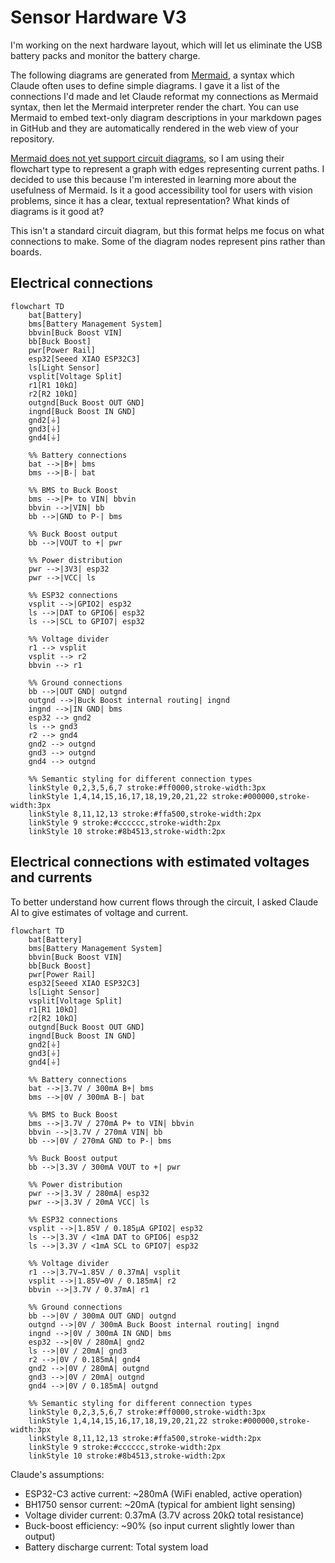 # Sensor Hardware V3

I'm working on the next hardware layout, which will let us eliminate the USB battery packs and monitor the battery charge.

The following diagrams are generated from [Mermaid](https://mermaid.js.org/), a syntax which Claude often uses to define simple diagrams.  I gave it a list of the connections I'd made and let Claude reformat my connections as Mermaid syntax, then let the Mermaid interpreter render the chart.  You can use Mermaid to embed text-only diagram descriptions in your markdown pages in GitHub and they are automatically rendered in the web view of your repository.

[Mermaid does not yet support circuit diagrams](https://github.com/mermaid-js/mermaid/issues/2112), so I am using their flowchart type to represent a graph with edges representing current paths.  I decided to use this because I'm interested in learning more about the usefulness of Mermaid.  Is it a good accessibility tool for users with vision problems, since it has a clear, textual representation?  What kinds of diagrams is it good at?

This isn't a standard circuit diagram, but this format helps me focus on what connections to make.  Some of the diagram nodes represent pins rather than boards.

## Electrical connections
```mermaid
flowchart TD
    bat[Battery]
    bms[Battery Management System]
    bbvin[Buck Boost VIN]
    bb[Buck Boost]
    pwr[Power Rail]
    esp32[Seeed XIAO ESP32C3]
    ls[Light Sensor]
    vsplit[Voltage Split]
    r1[R1 10kΩ]
    r2[R2 10kΩ]
    outgnd[Buck Boost OUT GND]
    ingnd[Buck Boost IN GND]
    gnd2[⏚]
    gnd3[⏚]
    gnd4[⏚]

    %% Battery connections
    bat -->|B+| bms
    bms -->|B-| bat
    
    %% BMS to Buck Boost
    bms -->|P+ to VIN| bbvin
    bbvin -->|VIN| bb
    bb -->|GND to P-| bms
    
    %% Buck Boost output
    bb -->|VOUT to +| pwr
    
    %% Power distribution
    pwr -->|3V3| esp32
    pwr -->|VCC| ls
    
    %% ESP32 connections
    vsplit -->|GPIO2| esp32
    ls -->|DAT to GPIO6| esp32
    ls -->|SCL to GPIO7| esp32
    
    %% Voltage divider
    r1 --> vsplit
    vsplit --> r2
    bbvin --> r1
    
    %% Ground connections
    bb -->|OUT GND| outgnd
    outgnd -->|Buck Boost internal routing| ingnd
    ingnd -->|IN GND| bms
    esp32 --> gnd2
    ls --> gnd3
    r2 --> gnd4
    gnd2 --> outgnd
    gnd3 --> outgnd
    gnd4 --> outgnd

    %% Semantic styling for different connection types
    linkStyle 0,2,3,5,6,7 stroke:#ff0000,stroke-width:3px
    linkStyle 1,4,14,15,16,17,18,19,20,21,22 stroke:#000000,stroke-width:3px
    linkStyle 8,11,12,13 stroke:#ffa500,stroke-width:2px
    linkStyle 9 stroke:#cccccc,stroke-width:2px
    linkStyle 10 stroke:#8b4513,stroke-width:2px
```

## Electrical connections with estimated voltages and currents

To better understand how current flows through the circuit, I asked Claude AI to give estimates of voltage and current. 


```mermaid
flowchart TD
    bat[Battery]
    bms[Battery Management System]
    bbvin[Buck Boost VIN]
    bb[Buck Boost]
    pwr[Power Rail]
    esp32[Seeed XIAO ESP32C3]
    ls[Light Sensor]
    vsplit[Voltage Split]
    r1[R1 10kΩ]
    r2[R2 10kΩ]
    outgnd[Buck Boost OUT GND]
    ingnd[Buck Boost IN GND]
    gnd2[⏚]
    gnd3[⏚]
    gnd4[⏚]

    %% Battery connections
    bat -->|3.7V / 300mA B+| bms
    bms -->|0V / 300mA B-| bat
    
    %% BMS to Buck Boost
    bms -->|3.7V / 270mA P+ to VIN| bbvin
    bbvin -->|3.7V / 270mA VIN| bb
    bb -->|0V / 270mA GND to P-| bms
    
    %% Buck Boost output
    bb -->|3.3V / 300mA VOUT to +| pwr
    
    %% Power distribution
    pwr -->|3.3V / 280mA| esp32
    pwr -->|3.3V / 20mA VCC| ls
    
    %% ESP32 connections
    vsplit -->|1.85V / 0.185µA GPIO2| esp32
    ls -->|3.3V / <1mA DAT to GPIO6| esp32
    ls -->|3.3V / <1mA SCL to GPIO7| esp32
    
    %% Voltage divider
    r1 -->|3.7V→1.85V / 0.37mA| vsplit
    vsplit -->|1.85V→0V / 0.185mA| r2
    bbvin -->|3.7V / 0.37mA| r1
    
    %% Ground connections
    bb -->|0V / 300mA OUT GND| outgnd
    outgnd -->|0V / 300mA Buck Boost internal routing| ingnd
    ingnd -->|0V / 300mA IN GND| bms
    esp32 -->|0V / 280mA| gnd2
    ls -->|0V / 20mA| gnd3
    r2 -->|0V / 0.185mA| gnd4
    gnd2 -->|0V / 280mA| outgnd
    gnd3 -->|0V / 20mA| outgnd
    gnd4 -->|0V / 0.185mA| outgnd

    %% Semantic styling for different connection types
    linkStyle 0,2,3,5,6,7 stroke:#ff0000,stroke-width:3px
    linkStyle 1,4,14,15,16,17,18,19,20,21,22 stroke:#000000,stroke-width:3px
    linkStyle 8,11,12,13 stroke:#ffa500,stroke-width:2px
    linkStyle 9 stroke:#cccccc,stroke-width:2px
    linkStyle 10 stroke:#8b4513,stroke-width:2px
```

Claude's assumptions:

* ESP32-C3 active current: ~280mA (WiFi enabled, active operation)
* BH1750 sensor current: ~20mA (typical for ambient light sensing)
* Voltage divider current: 0.37mA (3.7V across 20kΩ total resistance)
* Buck-boost efficiency: ~90% (so input current slightly lower than output)
* Battery discharge current: Total system load
